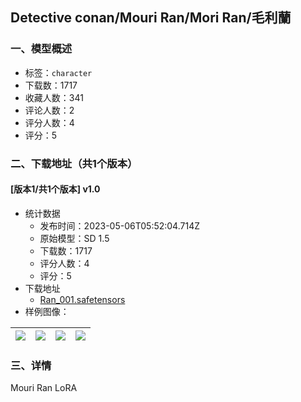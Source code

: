 ## Detective conan/Mouri Ran/Mori Ran/毛利蘭
### 一、模型概述

- 标签：`character`
- 下载数：1717
- 收藏人数：341
- 评论人数：2
- 评分人数：4
- 评分：5

### 二、下载地址（共1个版本）

#### [版本1/共1个版本] v1.0

- 统计数据
  - 发布时间：2023-05-06T05:52:04.714Z
  - 原始模型：SD 1.5
  - 下载数：1717
  - 评分人数：4
  - 评分：5
- 下载地址
  - [Ran_001.safetensors](https://civitai.com/api/download/models/63641)
- 样例图像：

| <img src="https://image.civitai.com/xG1nkqKTMzGDvpLrqFT7WA/986d5c9e-16ed-4b80-92d7-9cbab8357587/width=450/702283.jpeg" /> | <img src="https://image.civitai.com/xG1nkqKTMzGDvpLrqFT7WA/57f5f4b9-b166-4b1c-89b3-b32810aa3106/width=450/702245.jpeg" /> | <img src="https://image.civitai.com/xG1nkqKTMzGDvpLrqFT7WA/8139f228-ae70-40c8-9fa5-5ff74f6a3e87/width=450/702247.jpeg" /> | <img src="https://image.civitai.com/xG1nkqKTMzGDvpLrqFT7WA/c884332d-40a5-48d6-a0d4-75d2e05d1657/width=450/702244.jpeg" /> |
| ---- | ---- | ---- | ---- |


### 三、详情
<p>Mouri Ran LoRA</p>